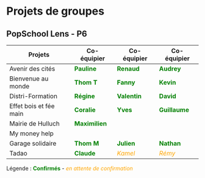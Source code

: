 # Projets de groupes
## PopSchool Lens - P6

| Projets | Co-équipier | Co-équipier | Co-équipier |
| ---- | ---- | ---- | ----|
| Avenir des cités | <span style='color:green'>**Pauline**</span> | <span style='color:green'>**Renaud**</span> | <span style='color:green'>**Audrey**</span> |
| Bienvenue au monde | <span style='color:green'>**Thom T**</span> | <span style='color: green'>**Fanny**</span> | <span style='color: green'>**Kevin**</span> |
| Distri-Formation | <span style='color:green'>**Régine**</span> | <span style='color:green'>**Valentin**</span> | <span style='color:green'>**David**</span> |
| Effet bois et fée main | <span style='color:green'>**Coralie**</span> | <span style='color:green'>**Yves**</span> | <span style='color:green'>**Guillaume**</span> |
| Mairie de Hulluch | <span style='color:green'>**Maximilien**</span> | <span style='color:green'></span> | <span style='color:green'></span> |
| My money help | <span style='color:green'></span> | <span style='color:green'></span> | <span style='color:green'></span> |
| Garage solidaire | <span style='color:green'>**Thom M**</span> | <span style='color:green'>**Julien**</span> | <span style='color:green'>**Nathan**</span> |
| Tadao | <span style='color:green'>**Claude**</span> | <span style='color: orange'>*Kamel*</span> | <span style='color: orange'>*Rémy*</span> |

Légende : <span style='color:green'>**Confirmés**</span> - <span style='color: orange'>*en attente de confirmation*</span>
